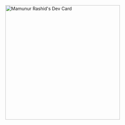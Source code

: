 <a href="https://app.daily.dev/mamunurrashid12"><img src="https://api.daily.dev/devcards/v2/RSSYAywaAayjnFn4uKaNo.png?type=default&r=0mr" width="356" alt="Mamunur Rashid's Dev Card"/></a>

<!--
**mamunur008/mamunur008** is a ✨ _special_ ✨ repository because its `README.md` (this file) appears on your GitHub profile.

Here are some ideas to get you started:

- 🔭 I’m currently working on ...
- 🌱 I’m currently learning ...
- 👯 I’m looking to collaborate on ...
- 🤔 I’m looking for help with ...
- 💬 Ask me about ...
- 📫 How to reach me: ...
- 😄 Pronouns: ...
- ⚡ Fun fact: ...
-->
